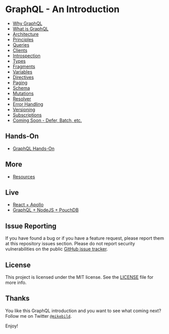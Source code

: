 # GraphQL - An Introduction

* [Why GraphQL](introduction/0-intro.md)
* [What is GraphQL](introduction/1-graphql.md)
* [Architecture](introduction/2-architecture.md)
* [Principles](introduction/3-principles.md)
* [Queries](introduction/4-queries.md)
* [Clients](introduction/5-clients.md)
* [Introspection](introduction/6-introspection.md)
* [Types](introduction/7-types.md)
* [Fragments](introduction/8-fragments.md)
* [Variables](introduction/9-variables.md)
* [Directives](introduction/10-directives.md)
* [Paging](introduction/11-paging.md)
* [Schema](introduction/12-schema.md)
* [Mutations](introduction/13-mutations.md)
* [Resolver](introduction/14-resolver.md)
* [Error Handling](introduction/15-errors.md)
* [Versioning](introduction/16-versioning.md)
* [Subscriptions](introduction/17-subscriptions.md)
* [Coming Soon - Defer, Batch, etc.](introduction/18-soon.md)

## Hands-On

* [GraphQL Hands-On](examples/graphql-nodejs/README.md)

## More

* [Resources](introduction/resources.md)

## Live

* [React + Apollo](http://intro-graphql-app.services.dropstack.run)
* [GraphQL + NodeJS + PouchDB](http://intro-graphql.services.dropstack.run)

## Issue Reporting

If you have found a bug or if you have a feature request, please report them at this repository issues section. Please do not report security vulnerabilities on the public [GitHub issue tracker](https://github.com/MikeBild/introduction-graphql/issues).

## License

This project is licensed under the MIT license. See the [LICENSE](LICENSE) file for more info.

## Thanks

You like this GraphQL introduction and you want to see what coming next? Follow me on Twitter [`@mikebild`](https://twitter.com/mikebild).

Enjoy!